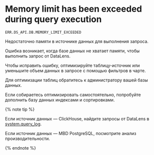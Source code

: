 # Memory limit has been exceeded during query execution

`ERR.DS_API.DB.MEMORY_LIMIT_EXCEEDED`

Недостаточно памяти в источнике данных для выполнения запроса.

Ошибка возникает, когда базе данных не хватает памяти, чтобы выполнить запрос от DataLens.



Чтобы исправить ошибку, оптимизируйте таблицу-источник или уменьшите объем данных в запросе с помощью фильтров в чарте.

Для оптимизации таблиц обратитесь к администратору вашей базы данных.

Если собираетесь оптимизировать самостоятельно, попробуйте дополнить базу данных индексами и сортировками.

{% note tip %}

Если источник данных — ClickHouse, найдите запросы от DataLens в [system.query_log](https://clickhouse.com/docs/ru/operations/system-tables/query_log/).

Если  источник данных — MBD PostgreSQL, посмотрите анализ производительности.

{% endnote %}

